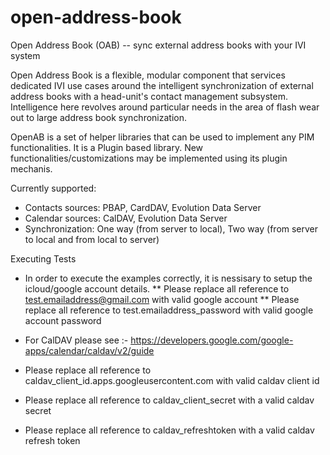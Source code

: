 # open-address-book
Open Address Book (OAB) -- sync external address books with your IVI system

Open Address Book is a flexible, modular component that services dedicated IVI use cases around the intelligent synchronization of external address books with a head-unit's contact management subsystem. Intelligence here revolves around particular needs in the area of flash wear out to large address book synchronization.

OpenAB is a set of helper libraries that can be used to implement any PIM functionalities.
It is a Plugin based library. New functionalities/customizations may be implemented using its plugin mechanis.

Currently supported:
* Contacts sources: PBAP, CardDAV, Evolution Data Server
* Calendar sources: CalDAV, Evolution Data Server
* Synchronization: One way (from server to local), Two way (from server to local and from local to server)

Executing Tests
* In order to execute the examples correctly, it is nessisary to setup the icloud/google account details.
** Please replace all reference to  test.emailaddress@gmail.com with valid google account
** Please replace all reference to  test.emailaddress_password with valid google account password

* For CalDAV please see :- https://developers.google.com/google-apps/calendar/caldav/v2/guide
* Please replace all reference to caldav_client_id.apps.googleusercontent.com with valid caldav client id
* Please replace all reference to caldav_client_secret with a valid caldav secret
* Please replace all reference to caldav_refreshtoken  with a valid caldav refresh token

